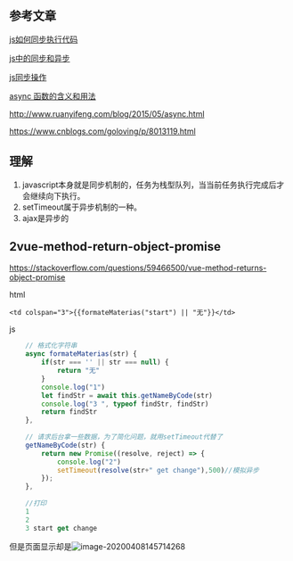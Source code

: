 ## 参考文章

[js如何同步执行代码](https://segmentfault.com/q/1010000014866383)

[js中的同步和异步](https://www.cnblogs.com/Yellow-ice/p/10433423.html)

[js同步操作](https://blog.csdn.net/weixin_43837268/article/details/91386754)

[async 函数的含义和用法](http://www.ruanyifeng.com/blog/2015/05/async.html)

http://www.ruanyifeng.com/blog/2015/05/async.html

https://www.cnblogs.com/goloving/p/8013119.html

## 理解

1. javascript本身就是同步机制的，任务为栈型队列，当当前任务执行完成后才会继续向下执行。
2. setTimeout属于异步机制的一种。
3. ajax是异步的



## 2vue-method-return-object-promise

https://stackoverflow.com/questions/59466500/vue-method-returns-object-promise

html

```
<td colspan="3">{{formateMaterias("start") || "无"}}</td>
```

js

```js
    // 格式化字符串
	async formateMaterias(str) {
        if(str === '' || str === null) {
            return "无"
        }
        console.log("1")
        let findStr = await this.getNameByCode(str)
        console.log("3 ", typeof findStr, findStr)
        return findStr
    },
    
    // 请求后台拿一些数据，为了简化问题，就用setTimeout代替了
    getNameByCode(str) {
        return new Promise((resolve, reject) => {
            console.log("2")
			setTimeout(resolve(str+" get change"),500)//模拟异步
        });
    },
        
    //打印
    1
	2
	3 start get change
```

但是页面显示却是![image-20200408145714268](C:\Users\DELL\AppData\Roaming\Typora\typora-user-images\image-20200408145714268.png)

